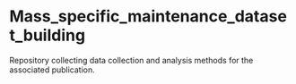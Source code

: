 # Mass_specific_maintenance_dataset_building
Repository collecting data collection and analysis methods for the associated publication. 
